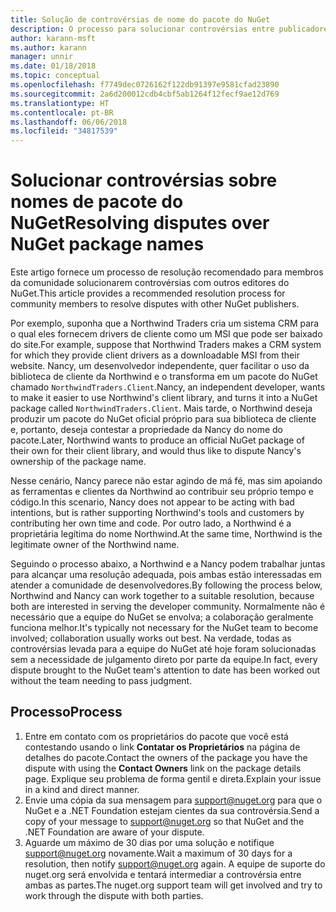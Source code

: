 ```yaml
---
title: Solução de controvérsias de nome do pacote do NuGet
description: O processo para solucionar controvérsias entre publicadores de pacotes do NuGet relacionadas à identidade visual, marcas comerciais e outras situações de conflito.
author: karann-msft
ms.author: karann
manager: unnir
ms.date: 01/18/2018
ms.topic: conceptual
ms.openlocfilehash: f7749dec0726162f122db91397e9581cfad23890
ms.sourcegitcommit: 2a6d200012cdb4cbf5ab1264f12fecf9ae12d769
ms.translationtype: HT
ms.contentlocale: pt-BR
ms.lasthandoff: 06/06/2018
ms.locfileid: "34817539"
---
```

# <a name="resolving-disputes-over-nuget-package-names"></a><span data-ttu-id="55aa9-103">Solucionar controvérsias sobre nomes de pacote do NuGet</span><span class="sxs-lookup"><span data-stu-id="55aa9-103">Resolving disputes over NuGet package names</span></span>

<span data-ttu-id="55aa9-104">Este artigo fornece um processo de resolução recomendado para membros da comunidade solucionarem controvérsias com outros editores do NuGet.</span><span class="sxs-lookup"><span data-stu-id="55aa9-104">This article provides a recommended resolution process for community members to resolve disputes with other NuGet publishers.</span></span>

<span data-ttu-id="55aa9-105">Por exemplo, suponha que a Northwind Traders cria um sistema CRM para o qual eles fornecem drivers de cliente como um MSI que pode ser baixado do site.</span><span class="sxs-lookup"><span data-stu-id="55aa9-105">For example, suppose that Northwind Traders makes a CRM system for which they provide client drivers as a downloadable MSI from their website.</span></span> <span data-ttu-id="55aa9-106">Nancy, um desenvolvedor independente, quer facilitar o uso da biblioteca de cliente da Northwind e o transforma em um pacote do NuGet chamado `NorthwindTraders.Client`.</span><span class="sxs-lookup"><span data-stu-id="55aa9-106">Nancy, an independent developer, wants to make it easier to use Northwind's client library, and turns it into a NuGet package called `NorthwindTraders.Client`.</span></span> <span data-ttu-id="55aa9-107">Mais tarde, o Northwind deseja produzir um pacote do NuGet oficial próprio para sua biblioteca de cliente e, portanto, deseja contestar a propriedade da Nancy do nome do pacote.</span><span class="sxs-lookup"><span data-stu-id="55aa9-107">Later, Northwind wants to produce an official NuGet package of their own for their client library, and would thus like to dispute Nancy's ownership of the package name.</span></span>

<span data-ttu-id="55aa9-108">Nesse cenário, Nancy parece não estar agindo de má fé, mas sim apoiando as ferramentas e clientes da Northwind ao contribuir seu próprio tempo e código.</span><span class="sxs-lookup"><span data-stu-id="55aa9-108">In this scenario, Nancy does not appear to be acting with bad intentions, but is rather supporting Northwind's tools and customers by contributing her own time and code.</span></span> <span data-ttu-id="55aa9-109">Por outro lado, a Northwind é a proprietária legítima do nome Northwind.</span><span class="sxs-lookup"><span data-stu-id="55aa9-109">At the same time, Northwind is the legitimate owner of the Northwind name.</span></span>

<span data-ttu-id="55aa9-110">Seguindo o processo abaixo, a Northwind e a Nancy podem trabalhar juntas para alcançar uma resolução adequada, pois ambas estão interessadas em atender a comunidade de desenvolvedores.</span><span class="sxs-lookup"><span data-stu-id="55aa9-110">By following the process below, Northwind and Nancy can work together to a suitable resolution, because both are interested in serving the developer community.</span></span> <span data-ttu-id="55aa9-111">Normalmente não é necessário que a equipe do NuGet se envolva; a colaboração geralmente funciona melhor.</span><span class="sxs-lookup"><span data-stu-id="55aa9-111">It's typically not necessary for the NuGet team to become involved; collaboration usually works out best.</span></span> <span data-ttu-id="55aa9-112">Na verdade, todas as controvérsias levada para a equipe do NuGet até hoje foram solucionadas sem a necessidade de julgamento direto por parte da equipe.</span><span class="sxs-lookup"><span data-stu-id="55aa9-112">In fact, every dispute brought to the NuGet team's attention to date has been worked out without the team needing to pass judgment.</span></span>

## <a name="process"></a><span data-ttu-id="55aa9-113">Processo</span><span class="sxs-lookup"><span data-stu-id="55aa9-113">Process</span></span>

1. <span data-ttu-id="55aa9-114">Entre em contato com os proprietários do pacote que você está contestando usando o link **Contatar os Proprietários** na página de detalhes do pacote.</span><span class="sxs-lookup"><span data-stu-id="55aa9-114">Contact the owners of the package you have the dispute with using the **Contact Owners** link on the package details page.</span></span> <span data-ttu-id="55aa9-115">Explique seu problema de forma gentil e direta.</span><span class="sxs-lookup"><span data-stu-id="55aa9-115">Explain your issue in a kind and direct manner.</span></span>
2. <span data-ttu-id="55aa9-116">Envie uma cópia da sua mensagem para [support@nuget.org](mailto:support@nuget.org) para que o NuGet e a .NET Foundation estejam cientes da sua controvérsia.</span><span class="sxs-lookup"><span data-stu-id="55aa9-116">Send a copy of your message to [support@nuget.org](mailto:support@nuget.org) so that NuGet and the .NET Foundation are aware of your dispute.</span></span>
3. <span data-ttu-id="55aa9-117">Aguarde um máximo de 30 dias por uma solução e notifique [support@nuget.org](mailto:support@nuget.org) novamente.</span><span class="sxs-lookup"><span data-stu-id="55aa9-117">Wait a maximum of 30 days for a resolution, then notify [support@nuget.org](mailto:support@nuget.org) again.</span></span> <span data-ttu-id="55aa9-118">A equipe de suporte do nuget.org será envolvida e tentará intermediar a controvérsia entre ambas as partes.</span><span class="sxs-lookup"><span data-stu-id="55aa9-118">The nuget.org support team will get involved and try to work through the dispute with both parties.</span></span>
